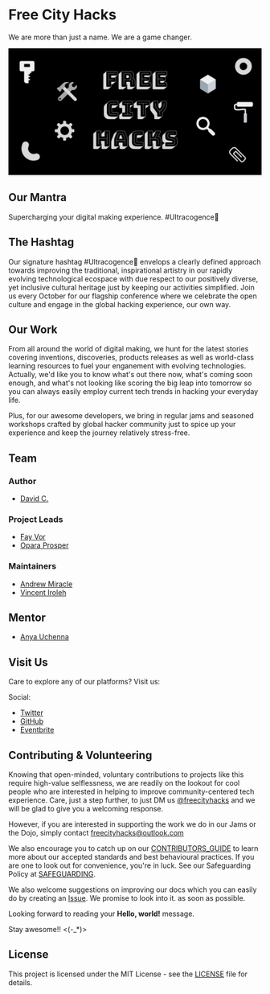 # Free City Hacks

We are more than just a name. We are a game changer.

![Free City Hacks](files/img/icon-fch.png "icon-fch")

 
## Our Mantra

Supercharging your digital making experience. #Ultracogence🚀

## The Hashtag

Our signature hashtag #Ultracogence🚀 envelops a clearly defined approach towards improving the traditional, inspirational artistry in our rapidly evolving technological ecospace with due respect to our positively diverse, yet inclusive cultural heritage just by keeping our activities simplified. Join us every October for our flagship conference where we celebrate the open culture and engage in the global hacking experience, our own way.

## Our Work

From all around the world of digital making, we hunt for the latest stories covering inventions, discoveries, products releases as well as world-class learning resources to fuel your enganement with evolving technologies. Actually, we'd like you to know what's out there now, what's coming soon enough, and what's not looking like scoring the big leap into tomorrow so you can always easily employ current tech trends in hacking your everyday life.

Plus, for our awesome developers, we bring in regular jams and seasoned workshops crafted by global hacker community just to spice up your experience and keep the journey relatively stress-free.

## Team

### Author

* [David C.](https://github.com/davidconoh)
 
### Project Leads

* [Fay Vor](https://github.com/phavor)
* [Opara Prosper](https://github.com/OPARA-PROSPER)

### Maintainers

* [Andrew Miracle](https://github.com/koolamusic)
* [Vincent Iroleh](https://github.com/vincentiroleh)

## Mentor

* [Anya Uchenna](https://github.com/uchennaanya)

## Visit Us

Care to explore any of our platforms? Visit us:

Social:

* [Twitter](https://twitter.com/freecityhacks)
* [GitHub](https://github.com/freecityhacks)
* [Eventbrite](https://freecityhacks.eventbrite.com)
 
## Contributing & Volunteering

Knowing that open-minded, voluntary contributions to projects like this require high-value selflessness, we are readily on the lookout for cool people who are interested in helping to improve community-centered tech experience. Care, just a step further, to just DM us [@freecityhacks](https://twitter.com/freecityhacks) and we will be glad to give you a welcoming response.


However, if you are interested in supporting the work we do in our Jams or the Dojo, simply contact [freecityhacks@outlook.com](mailto://freecityhacks@outlook.com)

We also encourage you to catch up on our [CONTRIBUTORS_GUIDE](https://github.com/freecityhacks/fch-docs/blob/master/CONTRIBUTORS_GUIDE.md) to learn more about our accepted standards and best behavioural practices. If you are one to look out for convenience, you're in luck. See our Safeguarding Policy at [SAFEGUARDING](https://github.com/freecityhacks/fch-docs/blob/master/SAFEGUARDING.md).

We also welcome suggestions on improving our docs which you can easily do by creating an [Issue](https://help.github.com/en/articles/about-issues). We promise to look into it. as soon as possible.

Looking forward to reading your **Hello, world!** message.

Stay awesome!! <(-_*)>

## License

This project is licensed under the MIT License - see the [LICENSE](https://github.com/freecityhacks/fch-docs/blob/master/LICENSE) file for details.